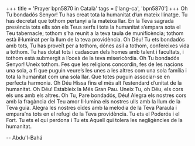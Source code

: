 +++
title = 'Prayer bpn5870 in Català'
tags = ['lang-ca', 'bpn5870']
+++
Oh Tu bondadós Senyor! Tu has creat tota la humanitat d’un mateix llinatge. Tu has decretat que tothom pertanyi a la mateixa llar. En la Teva sagrada presència tots ells són els Teus serfs i tota la humanitat s’empara sota el Teu tabernacle; tothom s’ha reunit a la teva taula de munificència; tothom està il·luminat per la llum de la teva providència.
Oh Déu! Tu ets bondadós amb tots, Tu has proveït per a tothom, dónes asil a tothom, confereixes vida a tothom. Tu has dotat tots i cadascun dels homes amb talent i facultats, i tothom està submergit a l’oceà de la teva misericòrdia.
Oh Tu bondadós Senyor! Uneix tothom. Fes que les religions concordin, fes de les nacions una sola, a fi que puguin veure’s les unes a les altres com una sola família i tota la humanitat com una sola llar.
Que totes puguin associar-se en perfecta harmonia.
Oh Déu Hissa fins el més alt l’estendard d’unitat de la humanitat.
Oh Déu! Estableix la Més Gran Pau.
Uneix Tu, oh Déu, els cors els uns amb els altres.
Oh Tu, Pare bondadós, Déu! Alegra els nostres cors amb la fragància del Teu amor Il·lumina els nostres ulls amb la llum de la Teva guia. Alegra les nostres oïdes amb la melodia de la Teva Paraula i empara’ns tots en el refugi de la Teva providència.
Tu ets el Poderós i el Fort. Tu ets el qui perdona i Tu ets Aquell qui tolera les negligències de la humanitat.

-- Abdu'l-Bahá
